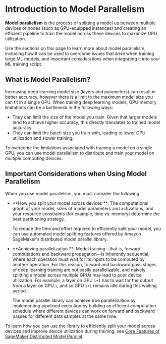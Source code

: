 # Introduction to Model Parallelism<a name="model-parallel-intro"></a>

**Model parallelism** is the process of splitting a model up between multiple devices or nodes \(such as GPU\-equipped instances\) and creating an efficient pipeline to train the model across these devices to maximize GPU utilization\. 

Use the sections on this page to learn more about model parallelism, including how it can be used to overcome issues that arise when training large ML models, and important considerations when integrating it into your ML training script\. 

## What is Model Parallelism?<a name="model-parallel-what-is"></a>

Increasing deep learning model size \(layers and parameters\) can result in better accuracy, however there is a limit to the maximum model size you can fit in a single GPU\. When training deep learning models, GPU memory limitations can be a bottleneck in the following ways:
+ They can limit the size of the model you train\. Given that larger models tend to achieve higher accuracy, this directly translates to trained model accuracy\.
+ They can limit the batch size you train with, leading to lower GPU utilization and slower training\.

To overcome the limitations associated with training a model on a single GPU, you can use model parallelism to distribute and train your model on multiple computing devices\. 

## Important Considerations when Using Model Parallelism<a name="model-parallel-important-considerations"></a>

When you use model parallelism, you must consider the following:
+ **How you split your model across devices **: The computational graph of your model, sizes of model parameters and activations, and your resource constraints \(for example, time vs\. memory\) determine the best partitioning strategy\.

  To reduce the time and effort required to efficiently split your model, you can use automated model splitting features offered by Amazon SageMaker's distributed model parallel library\.
+ **Achieving parallelization **: Model training—that is, forward computations and backward propagation—is inherently sequential, where each operation must wait for its inputs to be computed by another operation\. For this reason, forward and backward pass stages of deep learning training are not easily parallelizable, and naively splitting a model across multiple GPUs may lead to poor device utilization\. For example, a layer on GPU `i+1` has to wait for the output from a layer on GPU `i`, and so GPU `i+1` remains idle during this waiting period\.

  The model parallel library can achieve true parallelization by implementing pipelined execution by building an efficient computation schedule where different devices can work on forward and backward passes for different data samples at the same time\.

To learn how you can use the library to efficiently split your model across devices and improve device utilization during training, see [Core Features of SageMaker Distributed Model Parallel](model-parallel-core-features.md)\.